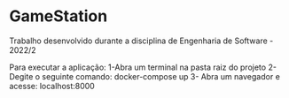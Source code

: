 # GameStation
Trabalho desenvolvido durante a disciplina de Engenharia de Software - 2022/2


Para executar a aplicação:
    1-Abra um terminal na pasta raiz do projeto
    2- Degite o seguinte comando:
        docker-compose up
    3- Abra um navegador e acesse:
        localhost:8000
